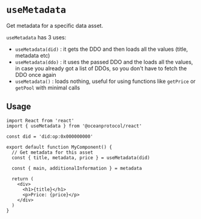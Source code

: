 # `useMetadata`

Get metadata for a specific data asset.

`useMetadata` has 3 uses:

- `useMetadata(did)` : it gets the DDO and then loads all the values (title, metadata etc)
- `useMetadata(ddo)` : it uses the passed DDO and the loads all the values, in case you already got a list of DDOs, so you don't have to fetch the DDO once again
- `useMetadata()` : loads nothing, useful for using functions like `getPrice` or `getPool` with minimal calls

## Usage

```tsx
import React from 'react'
import { useMetadata } from '@oceanprotocol/react'

const did = 'did:op:0x000000000'

export default function MyComponent() {
  // Get metadata for this asset
  const { title, metadata, price } = useMetadata(did)

  const { main, additionalInformation } = metadata

  return (
    <div>
      <h1>{title}</h1>
      <p>Price: {price}</p>
    </div>
  )
}
```
